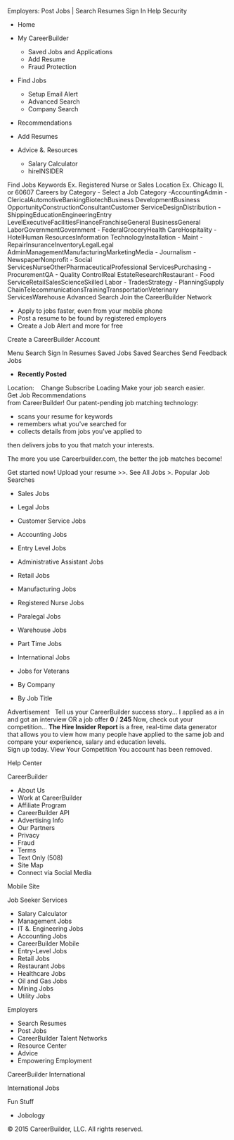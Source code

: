 Employers: Post Jobs | Search Resumes Sign In Help Security

*   Home
*   My CareerBuilder
    *   Saved Jobs and Applications
    *   Add Resume
    *   Fraud Protection
*   Find Jobs
    *   Setup Email Alert
    *   Advanced Search
    *   Company Search
*   Recommendations
*   Add Resumes
    
*   Advice &. Resources
    *   Salary Calculator
    *   hireINSIDER

Find Jobs Keywords Ex. Registered Nurse or Sales Location Ex. Chicago IL or 60607 Careers by Category - Select a Job Category -AccountingAdmin - ClericalAutomotiveBankingBiotechBusiness DevelopmentBusiness OpportunityConstructionConsultantCustomer ServiceDesignDistribution - ShippingEducationEngineeringEntry LevelExecutiveFacilitiesFinanceFranchiseGeneral BusinessGeneral LaborGovernmentGovernment - FederalGroceryHealth CareHospitality - HotelHuman ResourcesInformation TechnologyInstallation - Maint - RepairInsuranceInventoryLegalLegal AdminManagementManufacturingMarketingMedia - Journalism - NewspaperNonprofit - Social ServicesNurseOtherPharmaceuticalProfessional ServicesPurchasing - ProcurementQA - Quality ControlReal EstateResearchRestaurant - Food ServiceRetailSalesScienceSkilled Labor - TradesStrategy - PlanningSupply ChainTelecommunicationsTrainingTransportationVeterinary ServicesWarehouse Advanced Search Join the CareerBuilder Network

*   Apply to jobs faster, even from your mobile phone
*   Post a resume to be found by registered employers
*   Create a Job Alert and more for free

Create a CareerBuilder Account

Menu Search Sign In Resumes Saved Jobs Saved Searches Send Feedback Jobs

*   **Recently Posted**

Location:    Change Subscribe Loading Make your job search easier.  
Get Job Recommendations  
from CareerBuilder! Our patent-pending job matching technology:

*   scans your resume for keywords
*   remembers what you've searched for
*   collects details from jobs you've applied to

then delivers jobs to you that match your interests.

The more you use Careerbuilder.com, the better the job matches become!

  
Get started now! Upload your resume >>. See All Jobs >. Popular Job Searches

*   Sales Jobs
*   Legal Jobs
*   Customer Service Jobs
*   Accounting Jobs
*   Entry Level Jobs
*   Administrative Assistant Jobs
*   Retail Jobs
*   Manufacturing Jobs

*   Registered Nurse Jobs
*   Paralegal Jobs
*   Warehouse Jobs
*   Part Time Jobs
*   International Jobs
*   Jobs for Veterans
*   By Company
*   By Job Title

Advertisement   Tell us your CareerBuilder success story... I applied as a in and got an interview OR a job offer **0** / **245** Now, check out your competition... **The Hire Insider Report** is a free, real-time data generator that allows you to view how many people have applied to the same job and compare your experience, salary and education levels.  
Sign up today. View Your Competition You account has been removed.  
  
Help Center

CareerBuilder

*   About Us
*   Work at CareerBuilder
*   Affiliate Program
*   CareerBuilder API
*   Advertising Info
*   Our Partners
*   Privacy
*   Fraud
*   Terms
*   Text Only (508)
*   Site Map
*   Connect via Social Media

Mobile Site

Job Seeker Services

*   Salary Calculator
*   Management Jobs
*   IT &. Engineering Jobs
*   Accounting Jobs
*   CareerBuilder Mobile
*   Entry-Level Jobs
*   Retail Jobs
*   Restaurant Jobs
*   Healthcare Jobs
*   Oil and Gas Jobs
*   Mining Jobs
*   Utility Jobs

Employers

*   Search Resumes
*   Post Jobs
*   CareerBuilder Talent Networks
*   Resource Center
*   Advice
*   Empowering Employment

  
CareerBuilder International

International Jobs

  
Fun Stuff

*   Jobology

© 2015 CareerBuilder, LLC. All rights reserved.